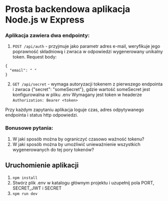 # Prosta backendowa aplikacja Node.js w Express

### Aplikacja zawiera dwa endpointy:
1. `POST /api/auth` - przyjmuje jako parametr adres e-mail, weryfikuje jego poprawność składniową i zwraca w odpowiedzi wygenerowany unikalny token.
Request body:
```
{
  "email": " "
}
```
2. `GET /api/secret` - wymaga autoryzacji tokenem z pierwszego endpointa i zwraca {"secret": "someSecret"}, gdzie wartość someSecret jest konfigurowalna w pliku .env
Wymagany jest token w headerze `Authorization: Bearer <token>`

Przy każdym zapytaniu aplikacja loguje czas, adres odpytywanego endpointa i status http odpowiedzi.

### Bonusowe pytania:
1. W jaki sposób można by ograniczyć czasowo ważność tokenu?
2. W jaki sposób można by umożliwić unieważnienie wszystkich wygenerowanych do tej pory tokenów?

## Uruchomienie aplikacji
1. `npm install`
2. Stwórz plik .env w katalogu głównym projektu i uzupełnij pola PORT, SECRET_JWT i SECRET
3. `npm run dev`